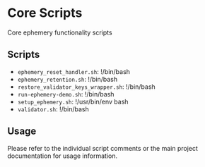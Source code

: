 # Core Scripts

Core ephemery functionality scripts

## Scripts

- `ephemery_reset_handler.sh`: !/bin/bash
- `ephemery_retention.sh`: !/bin/bash
- `restore_validator_keys_wrapper.sh`: !/bin/bash
- `run-ephemery-demo.sh`: !/bin/bash
- `setup_ephemery.sh`: !/usr/bin/env bash
- `validator.sh`: !/bin/bash

## Usage

Please refer to the individual script comments or the main project documentation for usage information.
